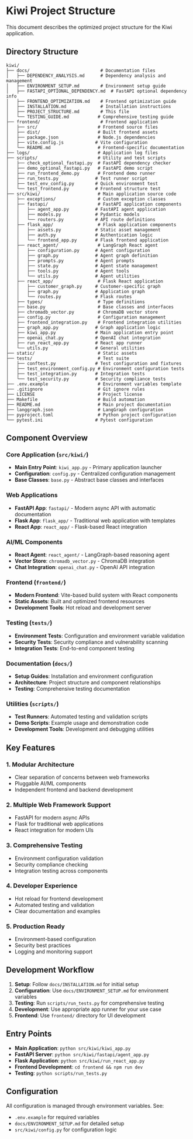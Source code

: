 # Kiwi Project Structure

This document describes the optimized project structure for the Kiwi application.

## Directory Structure

```
kiwi/
├── docs/                           # Documentation files
│   ├── DEPENDENCY_ANALYSIS.md      # Dependency analysis and management
│   ├── ENVIRONMENT_SETUP.md        # Environment setup guide
│   ├── FASTAPI_OPTIONAL_DEPENDENCY.md  # FastAPI optional dependency info
│   ├── FRONTEND_OPTIMIZATION.md    # Frontend optimization guide
│   ├── INSTALLATION.md             # Installation instructions
│   ├── PROJECT_STRUCTURE.md        # This file
│   └── TESTING_GUIDE.md           # Comprehensive testing guide
├── frontend/                       # Frontend application
│   ├── src/                       # Frontend source files
│   ├── dist/                      # Built frontend assets
│   ├── package.json               # Node.js dependencies
│   ├── vite.config.js            # Vite configuration
│   └── README.md                  # Frontend-specific documentation
├── logs/                          # Application log files
├── scripts/                       # Utility and test scripts
│   ├── check_optional_fastapi.py  # FastAPI dependency checker
│   ├── demo_optional_fastapi.py   # FastAPI demo script
│   ├── run_frontend_demo.py       # Frontend demo runner
│   ├── run_tests.py              # Test runner script
│   ├── test_env_config.py        # Quick environment test
│   └── test_frontend.py          # Frontend structure test
├── src/kiwi/                      # Main application source code
│   ├── exceptions/                # Custom exception classes
│   ├── fastapi/                   # FastAPI application components
│   │   ├── agent_app.py          # FastAPI agent application
│   │   ├── models.py             # Pydantic models
│   │   └── routers.py            # API route definitions
│   ├── flask_app/                 # Flask application components
│   │   ├── assets.py             # Static asset management
│   │   ├── auth.py               # Authentication logic
│   │   └── frontend_app.py       # Flask frontend application
│   ├── react_agent/               # LangGraph React agent
│   │   ├── configuration.py      # Agent configuration
│   │   ├── graph.py              # Agent graph definition
│   │   ├── prompts.py            # Agent prompts
│   │   ├── state.py              # Agent state management
│   │   ├── tools.py              # Agent tools
│   │   └── utils.py              # Agent utilities
│   ├── react_app/                 # Flask React application
│   │   ├── customer_graph.py     # Customer-specific graph
│   │   ├── graph.py              # Application graph
│   │   └── routes.py             # Flask routes
│   ├── types/                     # Type definitions
│   ├── base.py                    # Base classes and interfaces
│   ├── chromadb_vector.py         # ChromaDB vector store
│   ├── config.py                  # Configuration management
│   ├── frontend_integration.py    # Frontend integration utilities
│   ├── graph_app.py              # Graph application logic
│   ├── kiwi_app.py               # Main application entry point
│   ├── openai_chat.py            # OpenAI chat integration
│   ├── run_react_app.py          # React app runner
│   └── utils.py                  # General utilities
├── static/                        # Static assets
├── tests/                         # Test suite
│   ├── conftest.py               # Test configuration and fixtures
│   ├── test_environment_config.py # Environment configuration tests
│   ├── test_integration.py       # Integration tests
│   └── test_security.py          # Security compliance tests
├── .env.example                   # Environment variables template
├── .gitignore                     # Git ignore rules
├── LICENSE                        # Project license
├── Makefile                       # Build automation
├── README.md                      # Main project documentation
├── langgraph.json                 # LangGraph configuration
├── pyproject.toml                 # Python project configuration
└── pytest.ini                    # Pytest configuration
```

## Component Overview

### Core Application (`src/kiwi/`)
- **Main Entry Point**: `kiwi_app.py` - Primary application launcher
- **Configuration**: `config.py` - Centralized configuration management
- **Base Classes**: `base.py` - Abstract base classes and interfaces

### Web Applications
- **FastAPI App**: `fastapi/` - Modern async API with automatic documentation
- **Flask App**: `flask_app/` - Traditional web application with templates
- **React App**: `react_app/` - Flask-based React integration

### AI/ML Components
- **React Agent**: `react_agent/` - LangGraph-based reasoning agent
- **Vector Store**: `chromadb_vector.py` - ChromaDB integration
- **Chat Integration**: `openai_chat.py` - OpenAI API integration

### Frontend (`frontend/`)
- **Modern Frontend**: Vite-based build system with React components
- **Static Assets**: Built and optimized frontend resources
- **Development Tools**: Hot reload and development server

### Testing (`tests/`)
- **Environment Tests**: Configuration and environment variable validation
- **Security Tests**: Security compliance and vulnerability scanning
- **Integration Tests**: End-to-end component testing

### Documentation (`docs/`)
- **Setup Guides**: Installation and environment configuration
- **Architecture**: Project structure and component relationships
- **Testing**: Comprehensive testing documentation

### Utilities (`scripts/`)
- **Test Runners**: Automated testing and validation scripts
- **Demo Scripts**: Example usage and demonstration code
- **Development Tools**: Development and debugging utilities

## Key Features

### 1. **Modular Architecture**
- Clear separation of concerns between web frameworks
- Pluggable AI/ML components
- Independent frontend and backend development

### 2. **Multiple Web Framework Support**
- FastAPI for modern async APIs
- Flask for traditional web applications
- React integration for modern UIs

### 3. **Comprehensive Testing**
- Environment configuration validation
- Security compliance checking
- Integration testing across components

### 4. **Developer Experience**
- Hot reload for frontend development
- Automated testing and validation
- Clear documentation and examples

### 5. **Production Ready**
- Environment-based configuration
- Security best practices
- Logging and monitoring support

## Development Workflow

1. **Setup**: Follow `docs/INSTALLATION.md` for initial setup
2. **Configuration**: Use `docs/ENVIRONMENT_SETUP.md` for environment variables
3. **Testing**: Run `scripts/run_tests.py` for comprehensive testing
4. **Development**: Use appropriate app runner for your use case
5. **Frontend**: Use `frontend/` directory for UI development

## Entry Points

- **Main Application**: `python src/kiwi/kiwi_app.py`
- **FastAPI Server**: `python src/kiwi/fastapi/agent_app.py`
- **Flask Application**: `python src/kiwi/run_react_app.py`
- **Frontend Development**: `cd frontend && npm run dev`
- **Testing**: `python scripts/run_tests.py`

## Configuration

All configuration is managed through environment variables. See:
- `.env.example` for required variables
- `docs/ENVIRONMENT_SETUP.md` for detailed setup
- `src/kiwi/config.py` for configuration logic